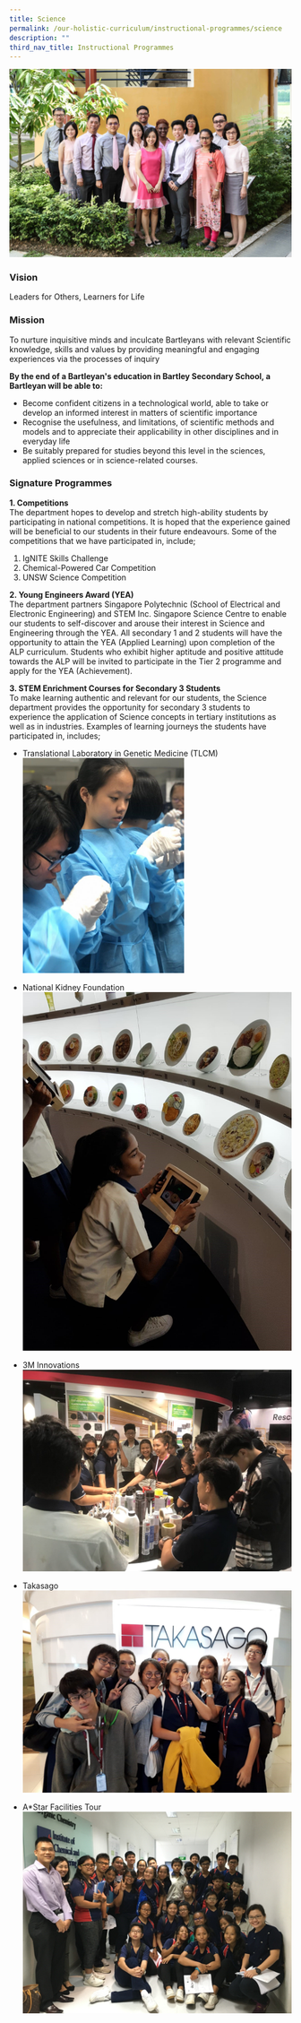 ```yaml
---
title: Science
permalink: /our-holistic-curriculum/instructional-programmes/science
description: ""
third_nav_title: Instructional Programmes
---
```

![](/images/SCIENCE-Formal.jpg)

### Vision
Leaders for Others, Learners for Life

### Mission
To nurture inquisitive minds and inculcate Bartleyans with relevant Scientific knowledge, skills and values by providing meaningful and engaging experiences via the processes of inquiry

**By the end of a Bartleyan's education in Bartley Secondary School, a Bartleyan will be able to:**

* Become confident citizens in a technological world, able to take or develop an informed interest in matters of scientific importance 
* Recognise the usefulness, and limitations, of scientific methods and models and to appreciate their applicability in other disciplines and in everyday life 
* Be suitably prepared for studies beyond this level in the sciences, applied sciences or in science-related courses.

### Signature Programmes
**1. Competitions** <br>
The department hopes to develop and stretch high-ability students by participating in national competitions. It is hoped that the experience gained will be beneficial to our students in their future endeavours. Some of the competitions that we have participated in, include;

1. IgNITE Skills Challenge
2. Chemical-Powered Car Competition
3. UNSW Science Competition

**2. Young Engineers Award (YEA)** <br>
The department partners Singapore Polytechnic (School of Electrical and Electronic Engineering) and STEM Inc. Singapore Science Centre to enable our students to self-discover and arouse their interest in Science and Engineering through the YEA. All secondary 1 and 2 students will have the opportunity to attain the YEA (Applied Learning) upon completion of the ALP curriculum. Students who exhibit higher aptitude and positive attitude towards the ALP will be invited to participate in the Tier 2 programme and apply for the YEA (Achievement).

**3. STEM Enrichment Courses for Secondary 3 Students** <br>
To make learning authentic and relevant for our students, the Science department provides the opportunity for secondary 3 students to experience the application of Science concepts in tertiary institutions as well as in industries. Examples of learning journeys the students have participated in, includes;
* Translational Laboratory in Genetic Medicine (TLCM)
<img src="/images/1%20(1).jpg" 
     style="width:60%">

* National Kidney Foundation
![](/images/2%20(2).jpg)

* 3M Innovations
![](/images/3%20(1).jpg)

* Takasago
![](/images/4%20(1).jpg)

* A*Star Facilities Tour
![](/images/A%20STAR%20Facilities%20Tour.jpg)